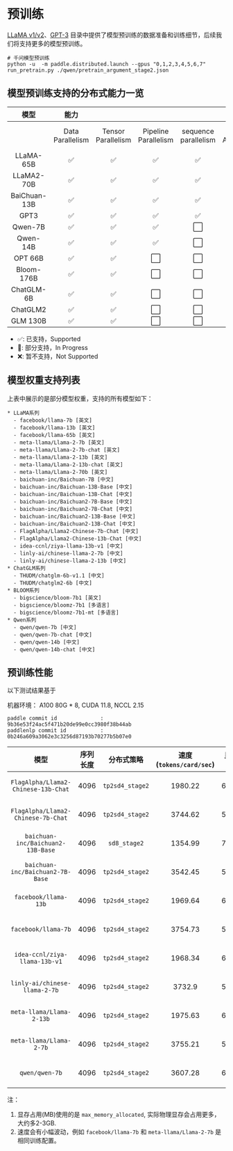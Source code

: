 # 预训练

[LLaMA v1/v2](./llama)、[GPT-3](./gpt-3) 目录中提供了模型预训练的数据准备和训练细节，后续我们将支持更多的模型预训练。


```
# 千问模型预训练
python -u  -m paddle.distributed.launch --gpus "0,1,2,3,4,5,6,7" run_pretrain.py ./qwen/pretrain_argument_stage2.json
```


## 模型预训练支持的分布式能力一览

模型|能力||||||||||||
|:-:|:-:|:-:|:-:|:-:|:-:|:-:|:-:|:-:|:-:|:-:|:-:|:-:|
||Data Parallelism|Tensor Parallelism|Pipeline Parallelism|sequence parallelism|Flash Attention|Selective Recompute| Sharding Stage1 + recompute | Sharding Stage1 + DP |Stage2 + recompute| Stage2 + DP|Stage3 + recompute| Stage3 + DP|
LLaMA-65B   |✅|✅|✅|✅|✅|✅|✅|✅|✅|✅|✅|✅|
LLaMA2-70B  |✅|✅|✅|✅|✅|✅|✅|✅|✅|✅|✅|✅|
BaiChuan-13B|✅|✅|✅|✅|✅|✅|✅|✅|✅|✅|✅|✅|
GPT3        |✅|✅|✅|✅|✅|✅|✅|✅|✅|✅|✅|✅|
Qwen-7B     |✅|✅|✅|⬜|✅|✅|⬜|✅|✅|✅|✅|✅|
Qwen-14B    |✅|✅|✅|⬜|✅|✅|⬜|✅|✅|✅|✅|✅|
OPT 66B     |✅|✅|⬜|⬜|❌|🚧|⬜|⬜|⬜|⬜|⬜|⬜|
Bloom-176B  |✅|✅|⬜|⬜|✅|🚧|⬜|⬜|⬜|⬜|⬜|⬜|
ChatGLM-6B  |✅|✅|⬜|⬜|✅|🚧|⬜|⬜|⬜|⬜|⬜|⬜|
ChatGLM2    |✅|✅|⬜|⬜|❌|🚧|⬜|⬜|⬜|⬜|⬜|⬜|
GLM 130B    |✅|✅|⬜|⬜|❌|🚧|⬜|⬜|⬜|⬜|⬜|⬜|

* ✅: 已支持，Supported
* 🚧: 部分支持，In Progress
* ❌: 暂不支持，Not Supported


## 模型权重支持列表
上表中展示的是部分模型权重，支持的所有模型如下：

```
* LLaMA系列
  - facebook/llama-7b [英文]
  - facebook/llama-13b [英文]
  - facebook/llama-65b [英文]
  - meta-llama/Llama-2-7b [英文]
  - meta-llama/Llama-2-7b-chat [英文]
  - meta-llama/Llama-2-13b [英文]
  - meta-llama/Llama-2-13b-chat [英文]
  - meta-llama/Llama-2-70b [英文]
  - baichuan-inc/Baichuan-7B [中文]
  - baichuan-inc/Baichuan-13B-Base [中文]
  - baichuan-inc/Baichuan-13B-Chat [中文]
  - baichuan-inc/Baichuan2-7B-Base [中文]
  - baichuan-inc/Baichuan2-7B-Chat [中文]
  - baichuan-inc/Baichuan2-13B-Base [中文]
  - baichuan-inc/Baichuan2-13B-Chat [中文]
  - FlagAlpha/Llama2-Chinese-7b-Chat [中文]
  - FlagAlpha/Llama2-Chinese-13b-Chat [中文]
  - idea-ccnl/ziya-llama-13b-v1 [中文]
  - linly-ai/chinese-llama-2-7b [中文]
  - linly-ai/chinese-llama-2-13b [中文]
* ChatGLM系列
  - THUDM/chatglm-6b-v1.1 [中文]
  - THUDM/chatglm2-6b [中文]
* BLOOM系列
  - bigscience/bloom-7b1 [英文]
  - bigscience/bloomz-7b1 [多语言]
  - bigscience/bloomz-7b1-mt [多语言]
* Qwen系列
  - qwen/qwen-7b [中文]
  - qwen/qwen-7b-chat [中文]
  - qwen/qwen-14b [中文]
  - qwen/qwen-14b-chat [中文]
```


## 预训练性能
以下测试结果基于

机器环境： A100 80G * 8, CUDA 11.8, NCCL 2.15

```
paddle commit id              : 9b36e53f24ac5f471b20de99e0cc3980f38b44ab
paddlenlp commit id           : 0b246a609a3062e3c3256d87193b70277b5b07e0
```

|模型        |序列长度      |分布式策略     |速度(`tokens/card/sec`)|显存占用(`MB^1`)|配置文件      |测试时间      |
| :-:      | :-:      | :-:      | :-:      | :-:      | :-:      | :-:      |
|`FlagAlpha/Llama2-Chinese-13b-Chat`|      4096|`tp2sd4_stage2`|   1980.22|64323MB   |`./llama/pretrain-flagalpha_llama2_13b-tp2sd4_stage2.json`|2023-11-27 21:42:38|
|`FlagAlpha/Llama2-Chinese-7b-Chat`|      4096|`tp2sd4_stage2`|   3744.62|52092MB   |`./llama/pretrain-flagalpha_llama2_7b-tp2sd4_stage2.json`|2023-11-27 21:44:57|
|`baichuan-inc/Baichuan2-13B-Base`|      4096|`sd8_stage2`|   1354.99|74767MB   |`./baichuan/pretrain-baichuan2_13b-sd8_stage2.json`|2023-11-27 21:51:26|
|`baichuan-inc/Baichuan2-7B-Base`|      4096|`tp2sd4_stage2`|   3542.45|58363MB   |`./baichuan/pretrain-baichuan2_7b-tp2sd4_stage2.json`|2023-11-27 21:53:58|
|`facebook/llama-13b`|      4096|`tp2sd4_stage2`|   1969.64|64278MB   |`./llama/pretrain-llama_13b-tp2sd4_stage2.json`| 2023-11-27 21:58:03|
|`facebook/llama-7b`|      4096|`tp2sd4_stage2`|   3754.73|52092MB   |`./llama/pretrain-llama_7b-tp2sd4_stage2.json`|2023-11-27 22:00:30|
|`idea-ccnl/ziya-llama-13b-v1`|      4096|`tp2sd4_stage2`|   1968.34|63983MB   |`./llama/pretrain-ziya_llama_13b-tp2sd4_stage2.json`|2023-11-27 22:04:35|
|`linly-ai/chinese-llama-2-7b`|      4096|`tp2sd4_stage2`|    3732.9|51751MB   |`./llama/pretrain-linly_llama2_7b-tp2sd4_stage2.json`|2023-11-27 22:06:58|
|`meta-llama/Llama-2-13b`|      4096|`tp2sd4_stage2`|   1975.63|64294MB   |`./llama/pretrain-llama2_13b-tp2sd4_stage2.json`|2023-11-27 22:11:04|
|`meta-llama/Llama-2-7b`|      4096|`tp2sd4_stage2`|   3755.21|52092MB   |`./llama/pretrain-llama2_7b-tp2sd4_stage2.json`|2023-11-27 22:13:34|
|`qwen/qwen-7b`|      4096|`tp2sd4_stage2`|   3607.28|65448MB   |`./qwen/pretrain-qwen_7b-tp2sd4_stage2.json`|2023-11-27 22:16:04|


注：
1. 显存占用(MB)使用的是 `max_memory_allocated`, 实际物理显存会占用更多，大约多2-3GB.
2. 速度会有小幅波动，例如 `facebook/llama-7b` 和 `meta-llama/Llama-2-7b` 是相同训练配置。
